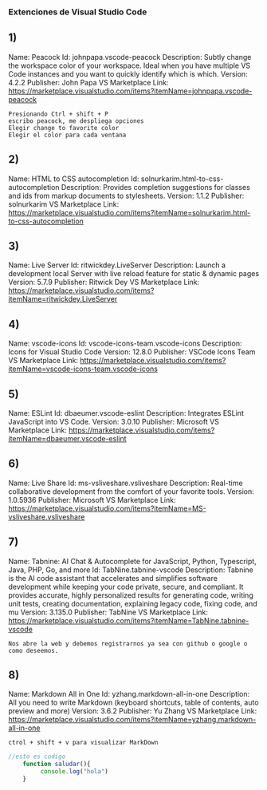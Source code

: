 ### Extenciones de Visual Studio Code

## **1)**
Name: Peacock
Id: johnpapa.vscode-peacock
Description: Subtly change the workspace color of your workspace. Ideal when you have multiple VS Code instances and you want to quickly identify which is which.
Version: 4.2.2
Publisher: John Papa
VS Marketplace Link: https://marketplace.visualstudio.com/items?itemName=johnpapa.vscode-peacock

```
Presionando Ctrl + shift + P
escribo peacock, me despliega opciones
Elegir change to favorite color
Elegir el color para cada ventana
```

## **2)**
Name: HTML to CSS autocompletion
Id: solnurkarim.html-to-css-autocompletion
Description: Provides completion suggestions for classes and ids from markup documents to stylesheets.
Version: 1.1.2
Publisher: solnurkarim
VS Marketplace Link: https://marketplace.visualstudio.com/items?itemName=solnurkarim.html-to-css-autocompletion

## **3)**
Name: Live Server
Id: ritwickdey.LiveServer
Description: Launch a development local Server with live reload feature for static & dynamic pages
Version: 5.7.9
Publisher: Ritwick Dey
VS Marketplace Link: https://marketplace.visualstudio.com/items?itemName=ritwickdey.LiveServer



## **4)**
Name: vscode-icons
Id: vscode-icons-team.vscode-icons
Description: Icons for Visual Studio Code
Version: 12.8.0
Publisher: VSCode Icons Team
VS Marketplace Link: https://marketplace.visualstudio.com/items?itemName=vscode-icons-team.vscode-icons


## **5)**
Name: ESLint
Id: dbaeumer.vscode-eslint
Description: Integrates ESLint JavaScript into VS Code.
Version: 3.0.10
Publisher: Microsoft
VS Marketplace Link: https://marketplace.visualstudio.com/items?itemName=dbaeumer.vscode-eslint

## **6)**
Name: Live Share
Id: ms-vsliveshare.vsliveshare
Description: Real-time collaborative development from the comfort of your favorite tools.
Version: 1.0.5936
Publisher: Microsoft
VS Marketplace Link: https://marketplace.visualstudio.com/items?itemName=MS-vsliveshare.vsliveshare

## **7)**
Name: Tabnine: AI Chat & Autocomplete for JavaScript, Python, Typescript, Java, PHP, Go, and more
Id: TabNine.tabnine-vscode
Description: Tabnine is the AI code assistant that accelerates and simplifies software development while keeping your code private, secure, and compliant. It provides accurate, highly personalized results for generating code, writing unit tests, creating documentation, explaining legacy code, fixing code, and mu
Version: 3.135.0
Publisher: TabNine
VS Marketplace Link: https://marketplace.visualstudio.com/items?itemName=TabNine.tabnine-vscode
```
Nos abre la web y debemos registrarnos ya sea con github o google o como deseemos.
```

## **8)**
Name: Markdown All in One
Id: yzhang.markdown-all-in-one
Description: All you need to write Markdown (keyboard shortcuts, table of contents, auto preview and more)
Version: 3.6.2
Publisher: Yu Zhang
VS Marketplace Link: https://marketplace.visualstudio.com/items?itemName=yzhang.markdown-all-in-one

``
ctrol + shift + v
para visualizar MarkDown
``

```js
//esto es codigo
    function saludar(){
         console.log("hola")
    }
```